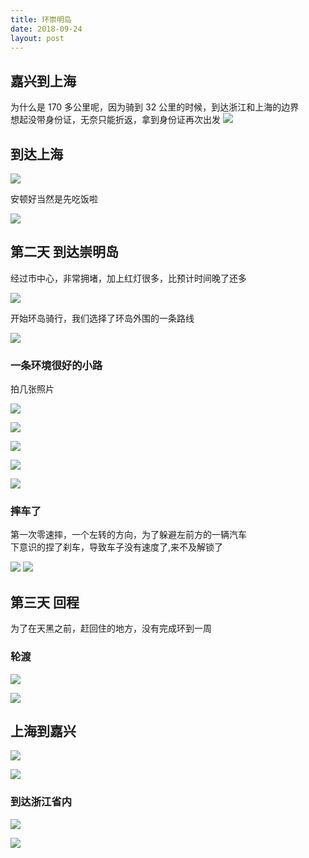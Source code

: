 ```yaml
---
title: 环崇明岛
date: 2018-09-24
layout: post
---
```



## 嘉兴到上海

为什么是 170 多公里呢，因为骑到 32 公里的时候，到达浙江和上海的边界<br>
想起没带身份证，无奈只能折返，拿到身份证再次出发
![](https://riverluooo.oss-cn-beijing.aliyuncs.com/img/20181014225054.jpeg)

## 到达上海

![](https://riverluooo.oss-cn-beijing.aliyuncs.com/img/20181014230313.jpeg)

安顿好当然是先吃饭啦

![](https://riverluooo.oss-cn-beijing.aliyuncs.com/img/20181014230434.jpeg)

## 第二天 到达崇明岛

经过市中心，非常拥堵，加上红灯很多，比预计时间晚了还多

![](https://riverluooo.oss-cn-beijing.aliyuncs.com/img/20181015122112.jpeg)

开始环岛骑行，我们选择了环岛外围的一条路线

![](https://riverluooo.oss-cn-beijing.aliyuncs.com/img/20181015122419.jpeg)

### 一条环境很好的小路

拍几张照片

![](https://riverluooo.oss-cn-beijing.aliyuncs.com/img/20181015122728.jpeg)

![](https://riverluooo.oss-cn-beijing.aliyuncs.com/img/20181015122742.jpeg)

![](https://riverluooo.oss-cn-beijing.aliyuncs.com/img/20181015122805.jpeg)

![](https://riverluooo.oss-cn-beijing.aliyuncs.com/img/20181015122813.jpeg)

![](https://riverluooo.oss-cn-beijing.aliyuncs.com/img/20181015122819.jpeg)

### 摔车了

第一次零速摔，一个左转的方向，为了躲避左前方的一辆汽车<br>
下意识的捏了刹车，导致车子没有速度了,来不及解锁了

![](https://riverluooo.oss-cn-beijing.aliyuncs.com/img/20181015123344.jpeg)
![](https://riverluooo.oss-cn-beijing.aliyuncs.com/img/20181015123354.jpeg)

## 第三天 回程

为了在天黑之前，赶回住的地方，没有完成环到一周

### 轮渡

![](https://riverluooo.oss-cn-beijing.aliyuncs.com/img/20181015134452.jpeg)

![](https://riverluooo.oss-cn-beijing.aliyuncs.com/img/20181015134401.jpeg)

## 上海到嘉兴

![](https://riverluooo.oss-cn-beijing.aliyuncs.com/img/20181015134751.jpeg)

![](https://riverluooo.oss-cn-beijing.aliyuncs.com/img/20181015134800.jpg)

### 到达浙江省内

![](https://riverluooo.oss-cn-beijing.aliyuncs.com/img/20181015134818.jpg)

![](https://riverluooo.oss-cn-beijing.aliyuncs.com/img/20181015134856.jpeg)
